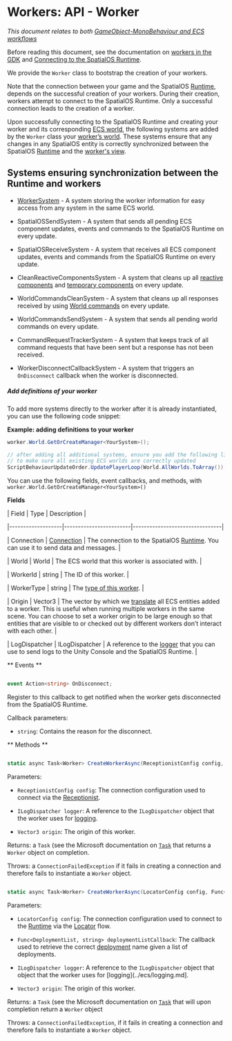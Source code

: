 [//]: # (Doc of docs reference 15.a)
[//]: # (TODO - find out whether WorkerSystem is ECS and how it fits into a generic workflow.)
# Workers: API - Worker

_This document relates to both [GameObject-MonoBehaviour and  ECS workflows](../intro-workflows-spos-entities.md)_

Before reading this document, see the documentation on [workers in the GDK](workers-in-the-gdk.md) and [Connecting to the SpatialOS Runtime](connecting-to-spos.md).

We provide the `Worker` class to bootstrap the creation of your workers.

Note that the connection between your game and the SpatialOS [Runtime](../glossary.md#spatialos-runtime), depends on the successful creation of your workers.  During their creation, workers attempt to connect to the SpatialOS Runtime. Only a successful connection leads to the creation of a worker.

Upon successfully connecting to the SpatialOS Runtime and creating your worker and its corresponding [ECS world](../glossary.md#unity-ecs-world), the following systems are added by the `Worker` class your [worker’s world](../glossary.md#workers-world). These systems  ensure that any changes in any SpatialOS entity is correctly synchronized between the SpatialOS [Runtime](../glossary.md#spatialos-runtime) and the [worker's view](../glossary.md#workers-view).

## Systems ensuring synchronization between the Runtime and workers

  * [WorkerSystem](./api-workers-system.md) - A system storing the worker information for easy access from any system in the same ECS world.

  * SpatialOSSendSystem - A system that sends all pending ECS component updates, events and commands to the SpatialOS Runtime on every update.

  * SpatialOSReceiveSystem - A system that receives all ECS component updates, events and commands from the SpatialOS Runtime on every update.

  * CleanReactiveComponentsSystem - A system that cleans up all [reactive components](ecs/reactive-components.md) and [temporary components](ecs/temporary-components.md) on every update.

  * WorldCommandsCleanSystem - A system that cleans up all responses received by using [World commands](ecs/world-commands.md) on every update.

  * WorldCommandsSendSystem -  A system that sends all pending world commands on every update.

  * CommandRequestTrackerSystem - A system that keeps track of all command requests that have been sent but a response has not been received.

  * WorkerDisconnectCallbackSystem - A system that triggers an `OnDisconnect` callback when the worker is disconnected.

##### Add definitions of your worker

To add more systems directly to the worker after it is already instantiated, you can use the following code snippet:

**Example: adding definitions to your worker**

```csharp
worker.World.GetOrCreateManager<YourSystem>();

// after adding all additional systems, ensure you add the following line
// to make sure all existing ECS worlds are correctly updated
ScriptBehaviourUpdateOrder.UpdatePlayerLoop(World.AllWorlds.ToArray());
```

You can use the following fields, event callbacks, and methods, with `worker.World.GetOrCreateManager<YourSystem>()`

**Fields**</br>

| Field         	| Type               	| Description                	|

|-------------------|------------------------|--------------------------------|

| Connection	| [Connection](../connecting-to-spos.md) | The connection to the SpatialOS [Runtime](../glossary.md#spatialos-runtime). You can use it to send data and messages. |

| World     	| World              	| The ECS world that this worker is associated with. |

| WorkerId  	| string             	| The ID of this worker. |

| WorkerType	| string             	| The [type of this worker](../glossary.md#type-of-worker). |

| Origin    	| Vector3            	| The vector by which we [translate](../glossary.md#translate) all ECS entities added to a worker. This is useful when running multiple workers in the same scene. You can choose to set a worker origin to be large enough so that entities that are visible to or checked out by different workers don’t interact with each other. |

| LogDispatcher | ILogDispatcher     	| A reference to the [logger](../ecs/logging.md) that you can use to send logs to the Unity Console and the SpatialOS Runtime. |

** Events ** </br>

```csharp

event Action<string> OnDisconnect;

```

Register to this callback to get notified when the worker gets disconnected from the SpatialOS Runtime.

Callback parameters:

  * `string`: Contains the reason for the disconnect.

** Methods ** </br>

```csharp

static async Task<Worker> CreateWorkerAsync(ReceptionistConfig config, ILogDispatcher logger, Vector3 origin);

```

Parameters:

  * `ReceptionistConfig config`: The connection configuration used to connect via the [Receptionist](../connecting-to-spos.md).

  * `ILogDispatcher logger`: A reference to the `ILogDispatcher` object that the worker uses for [logging](../ecs/logging.md).

  * `Vector3 origin`: The origin of this worker.

Returns: a `Task` (see the Microsoft documentation on [`Task`](https://docs.microsoft.com/en-us/dotnet/api/system.threading.tasks.task?view=netframework-4.7.2)  that returns a `Worker` object on completion.

Throws: a `ConnectionFailedException` if it fails in creating a connection and therefore fails to instantiate a `Worker` object.

```csharp

static async Task<Worker> CreateWorkerAsync(LocatorConfig config, Func<DeploymentList, string> deploymentListCallback, ILogDispatcher logger, Vector3 origin);

```

Parameters:

* `LocatorConfig config`: The connection configuration used to connect to the [Runtime](../glossary.md#spatialos-runtime) via the [Locator](../connecting-to-spos.md) flow.

* `Func<DeploymentList, string> deploymentListCallback`: The callback used to retrieve the correct [deployment](../glossary.md#deploying) name given a list of deployments.

* `ILogDispatcher logger`: A reference to the `ILogDispatcher` object that object that the worker uses for [logging](../ecs/logging.md].

* `Vector3 origin`: The origin of this worker.

Returns: a `Task` (see the Microsoft documentation on [`Task`](https://docs.microsoft.com/en-us/dotnet/api/system.threading.tasks.task?view=netframework-4.7.2) that will upon completion return a `Worker` object

Throws: a `ConnectionFailedException`, if it fails in creating a connection and therefore fails to instantiate a `Worker` object.
